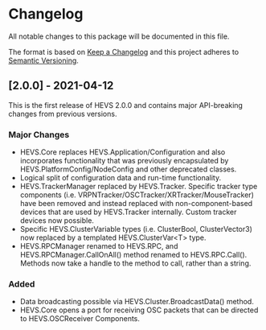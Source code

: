 # Changelog
All notable changes to this package will be documented in this file.

The format is based on [Keep a Changelog](http://keepachangelog.com/en/1.0.0/)
and this project adheres to [Semantic Versioning](http://semver.org/spec/v2.0.0.html).

## [2.0.0] - 2021-04-12
This is the first release of HEVS 2.0.0 and contains major API-breaking changes from previous versions.

### Major Changes
- HEVS.Core replaces HEVS.Application/Configuration and also incorporates functionality that was previously encapsulated by HEVS.PlatformConfig/NodeConfig and other deprecated classes.
- Logical split of configuration data and run-time functionality.
- HEVS.TrackerManager replaced by HEVS.Tracker. Specific tracker type components (i.e. VRPNTracker/OSCTracker/XRTracker/MouseTracker) have been removed and instead replaced with non-component-based devices that are used by HEVS.Tracker internally. Custom tracker devices now possible.
- Specific HEVS.ClusterVariable types (i.e. ClusterBool, ClusterVector3) now replaced by a templated HEVS.ClusterVar\<T\> type.
- HEVS.RPCManager renamed to HEVS.RPC, and HEVS.RPCManager.CallOnAll() method renamed to HEVS.RPC.Call(). Methods now take a handle to the method to call, rather than a string.

### Added
- Data broadcasting possible via HEVS.Cluster.BroadcastData() method.
- HEVS.Core opens a port for receiving OSC packets that can be directed to HEVS.OSCReceiver Components.
